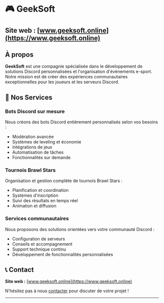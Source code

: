 # 🎮 GeekSoft
## **Site web :** [www.geeksoft.online](https://www.geeksoft.online)
## À propos

**GeekSoft** est une compagnie spécialisée dans le développement de solutions Discord personnalisées et l'organisation d'événements e-sport. Notre mission est de créer des expériences communautaires exceptionnelles pour les joueurs et les serveurs Discord.

## 🤖 Nos Services

### Bots Discord sur mesure
Nous créons des bots Discord entièrement personnalisés selon vos besoins :
- Modération avancée
- Systèmes de leveling et économie
- Intégrations de jeux
- Automatisation de tâches
- Fonctionnalités sur demande

### Tournois Brawl Stars
Organisation et gestion complète de tournois Brawl Stars :
- Planification et coordination
- Systèmes d'inscription
- Suivi des résultats en temps réel
- Animation et diffusion

### Services communautaires
Nous proposons des solutions orientées vers votre communauté Discord :
- Configuration de serveurs
- Conseils et accompagnement
- Support technique continu
- Développement de fonctionnalités personnalisées

## 📞 Contact

**Site web :** [www.geeksoft.online](https://www.geeksoft.online)

N'hésitez pas à nous [contacter](artemixtsb@gmail.com) pour discuter de votre projet !

---

